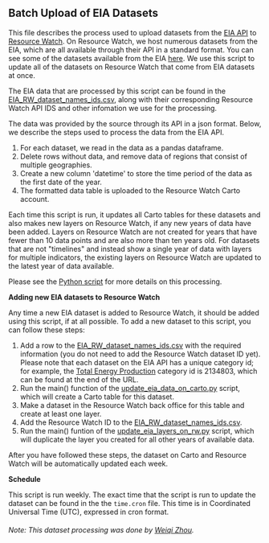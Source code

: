 ## Batch Upload of EIA Datasets

This file describes the process used to upload datasets from the [EIA API](https://www.eia.gov/opendata/) to [Resource Watch](https://resourcewatch.org). On Resource Watch, we host numerous datasets from the EIA, which are all available through their API in a standard format. You can see some of the datasets available from the EIA [here](https://www.eia.gov/international/data/world). We use this script to update all of the datasets on Resource Watch that come from EIA datasets at once.

The EIA data that are processed by this script can be found in the [EIA_RW_dataset_names_ids.csv](https://github.com/resource-watch/nrt-scripts/blob/master/upload_eia_data/EIA_RW_dataset_names_ids.csv), along with their corresponding Resource Watch API IDS and other infomation we use for the processing.

The data was provided by the source through its API in a json format. Below, we describe the steps used to process the data from the EIA API.

1. For each dataset, we read in the data as a pandas dataframe.
2. Delete rows without data, and remove data of regions that consist of multiple geographies. 
3. Create a new column 'datetime' to store the time period of the data as the first date of the year. 
4. The formatted data table is uploaded to the Resource Watch Carto account.

Each time this script is run, it updates all Carto tables for these datasets and also makes new layers on Resource Watch, if any new years of data have been added. Layers on Resource Watch are not created for years that have fewer than 10 data points and are also more than ten years old. For datasets that are not "timelines" and instead show a single year of data with layers for multiple indicators, the existing layers on Resource Watch are updated to the latest year of data available.

Please see the [Python script](https://github.com/resource-watch/nrt-scripts/blob/master/upload_eia_data/contents/main.py) for more details on this processing.

**Adding new EIA datasets to Resource Watch**

Any time a new EIA dataset is added to Resource Watch, it should be added using this script, if at all possible. To add a new dataset to this script, you can follow these steps:

1. Add a row to the [EIA_RW_dataset_names_ids.csv](https://github.com/resource-watch/nrt-scripts/blob/master/upload_eia_data/EIA_RW_dataset_names_ids.csv) with the required information (you do not need to add the Resource Watch dataset ID yet). Please note that each dataset on the EIA API has a unique category id; for example, the [Total Energy Production](https://www.eia.gov/opendata/qb.php?category=2134803) category id is 2134803, which can be found at the end of the URL.
2. Run the main() function of the [update_eia_data_on_carto.py](https://github.com/resource-watch/nrt-scripts/blob/master/upload_eia_data/contents/src/update_eia_data_on_carto.py) script, which will create a Carto table for this dataset.
3. Make a dataset in the Resource Watch back office for this table and create at least one layer.
4. Add the Resource Watch ID to the [EIA_RW_dataset_names_ids.csv](https://github.com/resource-watch/nrt-scripts/blob/master/upload_eia_data/EIA_RW_dataset_names_ids.csv).
5. Run the main() funtion of the [update_eia_layers_on_rw.py](https://github.com/resource-watch/nrt-scripts/blob/master/upload_eia_data/contents/src/update_eia_layers_on_rw.py) script, which will duplicate the layer you created for all other years of available data.

After you have followed these steps, the dataset on Carto and Resource Watch will be automatically updated each week.

**Schedule**

This script is run weekly. The exact time that the script is run to update the dataset can be found in the the `time.cron` file. This time is in Coordinated Universal Time (UTC), expressed in cron format.

###### Note: This dataset processing was done by [Weiqi Zhou](https://www.wri.org/profile/weiqi-zhou).
